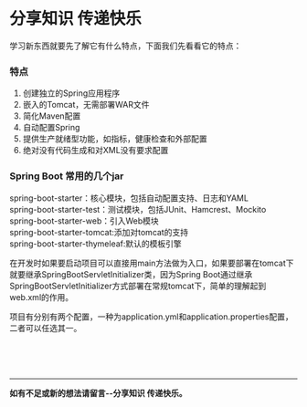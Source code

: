 # 分享知识 传递快乐

学习新东西就要先了解它有什么特点，下面我们先看看它的特点：

### 特点
1. 创建独立的Spring应用程序<br>
2. 嵌入的Tomcat，无需部署WAR文件<br>
3. 简化Maven配置<br>
4. 自动配置Spring<br>
5. 提供生产就绪型功能，如指标，健康检查和外部配置<br>
6. 绝对没有代码生成和对XML没有要求配置 <br>



### Spring Boot 常用的几个jar
spring-boot-starter：核心模块，包括自动配置支持、日志和YAML<br>
spring-boot-starter-test：测试模块，包括JUnit、Hamcrest、Mockito<br>
spring-boot-starter-web：引入Web模块<br>
spring-boot-starter-tomcat:添加对tomcat的支持<br>
spring-boot-starter-thymeleaf:默认的模板引擎<br>


在开发时如果要启动项目可以直接用main方法做为入口，如果要部署在tomcat下就要继承SpringBootServletInitializer类，因为Spring Boot通过继承SpringBootServletInitializer方式部署在常规tomcat下，简单的理解起到web.xml的作用。


项目有分别有两个配置，一种为application.yml和application.properties配置，二者可以任选其一。


<br><br><br>

---

 **如有不足或新的想法请留言--分享知识 传递快乐。** 